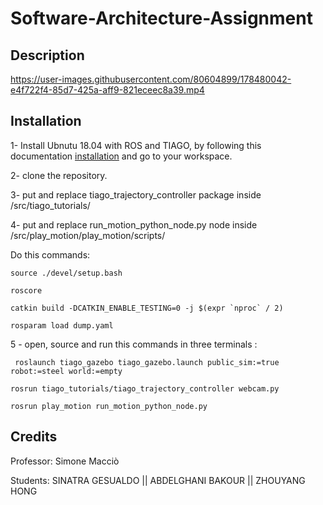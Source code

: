 # Software-Architecture-Assignment

## Description

https://user-images.githubusercontent.com/80604899/178480042-e4f722f4-85d7-425a-aff9-821eceec8a39.mp4

## Installation

1- Install Ubnutu 18.04 with ROS and TIAGO, by following this documentation [installation](http://wiki.ros.org/Robots/TIAGo/Tutorials/Installation/InstallUbuntuAndROS) and go to your workspace.

2- clone the repository.

3- put and replace tiago_trajectory_controller package inside  /src/tiago_tutorials/

4- put and replace run_motion_python_node.py node inside /src/play_motion/play_motion/scripts/

Do this commands: 

```
source ./devel/setup.bash
```

```
roscore 
```

```
catkin build -DCATKIN_ENABLE_TESTING=0 -j $(expr `nproc` / 2)
```
```
rosparam load dump.yaml
```

5 - open, source and run this commands in three terminals :

```
 roslaunch tiago_gazebo tiago_gazebo.launch public_sim:=true robot:=steel world:=empty
```
```
rosrun tiago_tutorials/tiago_trajectory_controller webcam.py
```
```
rosrun play_motion run_motion_python_node.py
```

## Credits

Professor: Simone Macciò

Students: SINATRA GESUALDO  || ABDELGHANI BAKOUR || ZHOUYANG HONG     
